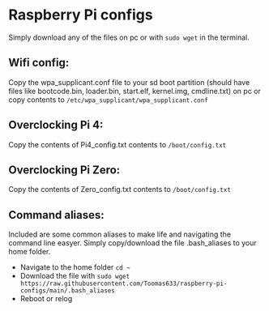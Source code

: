 # Raspberry Pi configs

Simply download any of the files on pc or with `sudo wget` in the terminal.

## Wifi config:
Copy the wpa_supplicant.conf file to your sd boot partition (should have files like bootcode.bin, loader.bin, start.elf, kernel.img, cmdline.txt) on pc or copy contents to `/etc/wpa_supplicant/wpa_supplicant.conf`

## Overclocking Pi 4:
Copy the contents of Pi4_config.txt contents to `/boot/config.txt`

## Overclocking Pi Zero:
Copy the contents of Zero_config.txt contents to `/boot/config.txt`

## Command aliases:
Included are some common aliases to make life and navigating the command line easyer. Simply copy/download the file .bash_aliases to your home folder.
* Navigate to the home folder `cd ~`
* Download the file with `sudo wget https://raw.githubusercontent.com/Toomas633/raspberry-pi-configs/main/.bash_aliases`
* Reboot or relog
